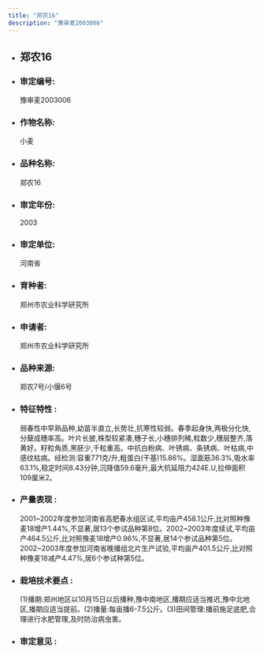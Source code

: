 ```yaml
---
title: "郑农16"
description: "豫审麦2003006"
---
```

* ## 郑农16
* ###  审定编号:  
   豫审麦2003006

*  ### 作物名称:  
   小麦

*   ###  品种名称: 
    郑农16

*   ### 审定年份: 
    2003

*   ### 审定单位:  
    河南省

*   ### 育种者:  
    郑州市农业科学研究所

*   ### 申请者:  
    郑州市农业科学研究所

*   ### 品种来源:  
    郑农7号/小偃6号

*   ### 特征特性 : 
    弱春性中早熟品种,幼苗半直立,长势壮,抗寒性较弱。春季起身快,两极分化快,分蘖成穗率高。叶片长披,株型较紧凑,穗子长,小穗排列稀,粒数少,穗层整齐,落黄好。籽粒角质,黑胚少,千粒重高。中抗白粉病、叶锈病、条锈病、叶枯病,中感纹枯病。经检测:容重771克/升,粗蛋白(干基)15.86%。湿面筋36.3%,吸水率63.1%,稳定时间8.43分钟,沉降值59.6毫升,最大抗延阻力424E.U,拉伸面积109厘米2。

*   ### 产量表现 : 
    2001~2002年度参加河南省高肥春水组区试,平均亩产458.1公斤,比对照种豫麦18增产1.44%,不显著,居13个参试品种第8位。2002~2003年度续试,平均亩产464.5公斤,比对照豫麦18增产0.96%,不显著,居14个参试品种第5位。2002~2003年度参加河南省晚播组北片生产试验,平均亩产401.5公斤,比对照种豫麦18减产4.47%,居6个参试种第5位。

*   ### 栽培技术要点 : 
    (1)播期:郑州地区以10月15日以后播种,豫中南地区,播期应适当推迟,豫中北地区,播期应适当提前。(2)播量:每亩播6-7.5公斤。(3)田间管理:播前施足底肥,合理进行水肥管理,及时防治病虫害。

*   ### 审定意见 : 
    
